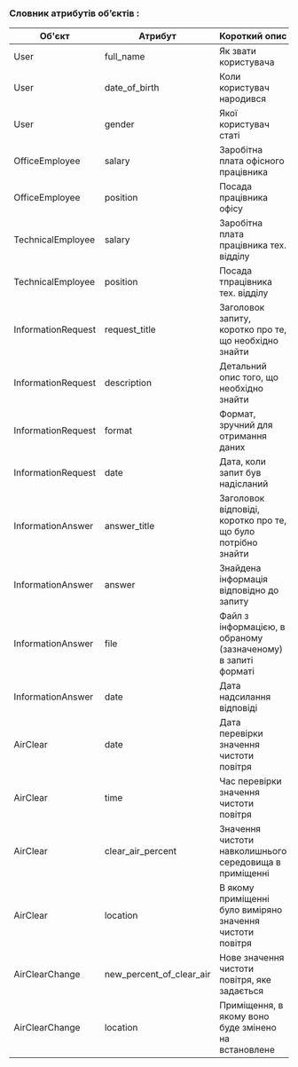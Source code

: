 ### Словник атрибутів об’єктів :

| Об'єкт               | Атрибут                | Короткий опис                                        | Тип    | Обмеження                              |
|----------------------|-----------------------|------------------------------------------------------|--------|---------------------------------------|
| User                 | full_name             | Як звати користувача                                 | Текст  | Довжина < 50символів                 |
| User                 | date_of_birth         | Коли користувач народився                           | Дата   |                                       |
| User                 | gender                | Якої користувач статі                               | Текст  | Довжина < 20 символів                  |
| OfficeEmployee       | salary                | Заробітна плата офісного працівника                 | Число  | Значення > 0                           |
| OfficeEmployee       | position              | Посада працівника офісу                          | Текст  | Довжина < 50 символів                 |
| TechnicalEmployee    | salary                | Заробітна плата працівника тех. відділу            | Число  | Значення > 0                           |
| TechnicalEmployee    | position              | Посада тпрацівника тех. відділу                     | Текст  | Довжина < 250 символів                 |
| InformationRequest   | request_title         | Заголовок запиту, коротко про те, що необхідно знайти  | Текст  | Довжина < 700 символів                 |
| InformationRequest   | description           | Детальний опис того, що необхідно знайти           | Текст  | Довжина < 3000 символів                |
| InformationRequest   | format                | Формат, зручний для отримання даних          | Текст  | Довжина < 40 символів                  |
| InformationRequest   | date                  | Дата, коли запит був надісланий                             | Дата   |                                       |
| InformationAnswer    | answer_title          | Заголовок відповіді, коротко про те, що було потрібно знайти | Текст  | Довжина < 500 символів        |
| InformationAnswer    | answer                | Знайдена інформація відповідно до запиту           | Текст  | Довжина < 10000 символів               |
| InformationAnswer    | file                  | Файл з інформацією, в обраному (зазначеному) в запиті форматі | Файл   | Розмір файлу < 100 Мб             |
| InformationAnswer    | date                  | Дата надсилання відповіді                           | Дата   |                                       |
| AirClear             | date                  | Дата перевірки значення чистоти повітря                   | Дата   |                                       |
| AirClear             | time                  | Час перевірки значення чистоти повітря | Час    |                                       |
| AirClear             | clear_air_percent      | Значення чистоти навколишнього середовища в приміщенні         | Число  | Значення > 0                           |
| AirClear             | location              | В якому приміщенні було виміряно значення чистоти повітря| Текст  | Довжина < 50символів                 |
| AirClearChange             | new_percent_of_clear_air  | Нове значення чистоти повітря, яке задається              | Число  | Значення > 0                           |
| AirClearChange             | location              | Приміщення, в якому воно буде змінено на встановлене | Текст  | Довжина < 50символів                 |
